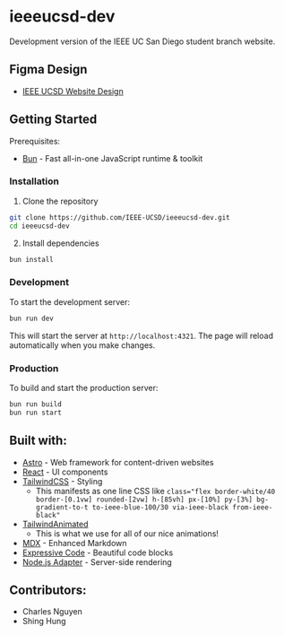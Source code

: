 # ieeeucsd-dev

Development version of the IEEE UC San Diego student branch website.

## Figma Design

- [IEEE UCSD Website Design](https://www.figma.com/design/AihoR936yUmYrMoCZJ0LF7/UCSD-IEEE?node-id=0-1&t=ajK9lKroQFJbokFS-1)

## Getting Started

Prerequisites:

- [Bun](https://bun.sh) - Fast all-in-one JavaScript runtime & toolkit

### Installation

1. Clone the repository

```bash
git clone https://github.com/IEEE-UCSD/ieeeucsd-dev.git
cd ieeeucsd-dev
```

2. Install dependencies

```bash
bun install
```

### Development

To start the development server:

```bash
bun run dev
```

This will start the server at `http://localhost:4321`. The page will reload automatically when you make changes.

### Production

To build and start the production server:

```bash
bun run build
bun run start
```

## Built with:

- [Astro](https://astro.build) - Web framework for content-driven websites
- [React](https://react.dev) - UI components
- [TailwindCSS](https://tailwindcss.com) - Styling
  - This manifests as one line CSS like `class="flex border-white/40 border-[0.1vw] rounded-[2vw] h-[85vh] px-[10%] py-[3%] bg-gradient-to-t to-ieee-blue-100/30 via-ieee-black from-ieee-black"`
- [TailwindAnimated](https://www.tailwindcss-animated.com/)
  - This is what we use for all of our nice animations!
- [MDX](https://mdxjs.com) - Enhanced Markdown
- [Expressive Code](https://expressive-code.com) - Beautiful code blocks
- [Node.js Adapter](https://docs.astro.build/en/guides/integrations-guide/node/) - Server-side rendering

## Contributors:

- Charles Nguyen
- Shing Hung
